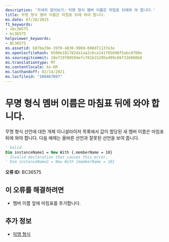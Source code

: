 ```yaml
---
description: '자세히 알아보기: 익명 형식 멤버 이름은 마침표 뒤에와 야 합니다.'
title: 무명 형식 멤버 이름은 마침표 뒤에 와야 합니다.
ms.date: 07/20/2015
f1_keywords:
- vbc36575
- bc36575
helpviewer_keywords:
- BC36575
ms.assetid: b87be29e-39f0-4830-9969-608d71137e3e
ms.openlocfilehash: 6500e181782da1aa2c6ca141f65b90f5abc0700e
ms.sourcegitcommit: 10e719780594efc781b15295e499c66f316068b8
ms.translationtype: MT
ms.contentlocale: ko-KR
ms.lasthandoff: 02/14/2021
ms.locfileid: "100467097"
---
```

# <a name="anonymous-type-member-name-must-be-preceded-by-a-period"></a>무명 형식 멤버 이름은 마침표 뒤에 와야 합니다.

무명 형식 선언에 대한 개체 이니셜라이저 목록에서 값이 할당된 새 멤버 이름은 마침표 뒤에 와야 합니다. 다음 예제는 올바른 선언과 잘못된 선언을 보여 줍니다.  
  
```vb  
' Valid.  
Dim instanceName1 = New With {.memberName = 10}  
' Invalid declaration that causes this error.  
' Dim instanceName2 = New With {memberName = 10}  
```  
  
 **오류 ID:** BC36575  
  
## <a name="to-correct-this-error"></a>이 오류를 해결하려면  
  
- 멤버 이름 앞에 마침표를 추가합니다.  
  
## <a name="see-also"></a>추가 정보

- [익명 형식](../programming-guide/language-features/objects-and-classes/anonymous-types.md)
